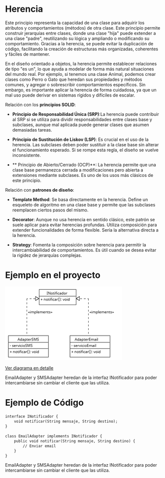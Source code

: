 # Herencia

Este principio representa la capacidad de una clase para adquirir los atributos y 
comportamientos (métodos) de otra clase. Este principio permite construir jerarquías 
entre clases, donde una clase "hija" puede extender a una clase "padre", reutilizando 
su lógica y ampliando o modificando su comportamiento. Gracias a la herencia, se 
puede evitar la duplicación de código, facilitando la creación de estructuras más organizadas,
coherentes y fáciles de mantener.

En el diseño orientado a objetos, la herencia permite establecer relaciones de tipo "es un", 
lo que ayuda a modelar de forma más natural situaciones del mundo real. Por ejemplo, si tenemos una clase Animal, 
podemos crear clases como Perro o Gato que heredan sus propiedades y métodos comunes, y agregar o sobrescribir 
comportamientos específicos. Sin embargo, es importante aplicar la herencia de forma cuidadosa, 
ya que un mal uso puede derivar en sistemas rígidos y difíciles de escalar.

Relación con los **principios SOLID**:

- **Principio de Responsabilidad Única (SRP)**:La herencia puede contribuir al SRP si se utiliza para dividir
responsabilidades entre clases base y subclases, aunque mal aplicada puede generar clases que asumen demasiadas tareas.

- **Principio de Sustitución de Liskov (LSP)**: Es crucial en el uso de la herencia. Las subclases deben
poder sustituir a la clase base sin alterar el funcionamiento esperado. Si se rompe esta regla, el diseño se vuelve inconsistente.

- ** Principio de Abierto/Cerrado (OCP)**: La herencia permite que una clase base permanezca cerrada a modificaciones
pero abierta a extensiones mediante subclases. Es uno de los usos más clásicos de este principio.

Relación con **patrones de diseño**:

- **Template Method**: Se basa directamente en la herencia. Define un esqueleto de algoritmo en una clase base
 y permite que las subclases reemplacen ciertos pasos del mismo.

- **Decorator**: Aunque no usa herencia en sentido clásico, este patrón se suele aplicar para evitar herencias
profundas. Utiliza composición para extender funcionalidades de forma flexible. Sería la alternativa directa
a la herencia.

- **Strategy**: Fomenta la composición sobre herencia para permitir la intercambiabilidad de comportamientos.
Es útil cuando se desea evitar la rigidez de jerarquías complejas.

# Ejemplo en el proyecto
![Herencia aplicada en el proyecto](https://github.com/skalapuj/SistemaGestionTurnos/raw/main/imagenes/Herencia.png)

[Ver diagrama en detalle](https://drive.google.com/file/d/13OzMmIAZ_IDrMf5udAkcUZeAkJ-onxCQ/view?usp=sharing)

EmailAdapter y SMSAdapter heredan de la interfaz INotificador para poder intercambiarse sin cambiar el cliente que las utiliza.

# Ejemplo de Código
```
interface INotificador {
    void notificar(String mensaje, String destino);
}

class EmailAdapter implements INotificador {
    public void notificar(String mensaje, String destino) {
        // Enviar email
    }
}
```

EmailAdapter y SMSAdapter heredan de la interfaz INotificador para poder intercambiarse sin cambiar el cliente que las utiliza.
